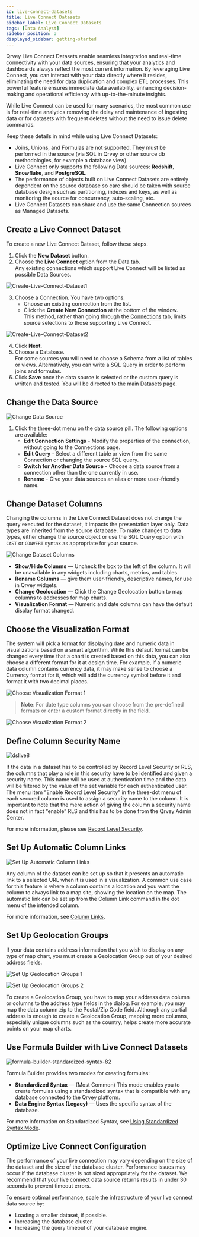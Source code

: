 ```yaml
---
id: live-connect-datasets
title: Live Connect Datasets
sidebar_label: Live Connect Datasets
tags: [Data Analyst]
sidebar_position: 3
displayed_sidebar: getting-started
---
```


Qrvey Live Connect Datasets enable seamless integration and real-time connectivity with your data sources, ensuring that your analytics and dashboards always reflect the most current information. By leveraging Live Connect, you can interact with your data directly where it resides, eliminating the need for data duplication and complex ETL processes. This powerful feature ensures immediate data availability, enhancing decision-making and operational efficiency with up-to-the-minute insights.

While Live Connect can be used for many scenarios, the most common use is for real-time analytics removing the delay and maintenance of ingesting data or for datasets with frequent deletes without the need to issue delete commands.

Keep these details in mind while using Live Connect Datasets:

- Joins, Unions, and Formulas are not supported. They must be performed in the source (via SQL in Qrvey or other source db methodologies, for example a database view).
- Live Connect only supports the following Data sources: **Redshift**, **Snowflake**, and **PostgreSQL**.
- The performance of objects built on Live Connect Datasets are entirely dependent on the source database so care should be taken with source database design such as partitioning, indexes and keys, as well as monitoring the source for concurrency, auto-scaling, etc.
- Live Connect Datasets can share and use the same Connection sources as Managed Datasets.

## Create a Live Connect Dataset

To create a new Live Connect Dataset, follow these steps.

1. Click the **New Dataset** button.
2. Choose the **Live Connect** option from the Data tab.  
    Any existing connections which support Live Connect will be listed as possible Data Sources. 

![Create-Live-Connect-Dataset1](https://s3.amazonaws.com/cdn.qrvey.com/documentation_assets/ui-docs/datasets/DatasetLive/dslive.1-8.0.png#thumbnail-40)

3. Choose a Connection. You have two options:
    - Choose an existing connection from the list.
    - Click the **Create New Connection** at the bottom of the window.  
    This method, rather than going through the [Connections](../../connections.md) tab, limits source selections to those supporting Live Connect.

![Create-Live-Connect-Dataset2](https://s3.amazonaws.com/cdn.qrvey.com/documentation_assets/ui-docs/datasets/DatasetLive/dslive.2-8.0.png#thumbnail)

4. Click **Next**.
5. Choose a Database.  
    For some sources you will need to choose a Schema from a list of tables or views. Alternatively, you can write a SQL Query in order to perform joins and formulas.
6. Click **Save** once the data source is selected or the custom query is written and tested. You will be directed to the main Datasets page.

## Change the Data Source​

![Change Data Source](https://s3.amazonaws.com/cdn.qrvey.com/documentation_assets/ui-docs/datasets/DatasetLive/dslive.4-8.0.png#thumbnail)

1. Click the three-dot menu on the data source pill. The following options are available:
    - **Edit Connection Settings** - Modify the properties of the connection, without going to the Connections page.
    - **Edit Query** - Select a different table or view from the same Connection or changing the source SQL query.
    - **Switch for Another Data Source** - Choose a data source from a connection other than the one currently in use.
    - **Rename** - Give your data sources an alias or more user-friendly name.

## Change Dataset Columns

Changing the columns in the Live Connect Dataset does not change the query executed for the dataset, it impacts the presentation layer only. Data types are inherited from the source database. To make changes to data types, either change the source object or use the SQL Query option with `CAST` or `CONVERT` syntax as appropriate for your source.

![Change Dataset Columns](https://s3.amazonaws.com/cdn.qrvey.com/documentation_assets/ui-docs/datasets/DatasetLive/dslive.5-8.0.png#thumbnail)

- **Show/Hide Columns** — Uncheck the box to the left of the column. It will be unavailable in any widgets including charts, metrics, and tables.
- **Rename Columns** — give them user-friendly, descriptive names, for use in Qrvey widgets.
- **Change Geolocation** — Click the Change Geolocation button to map columns to addresses for map charts.
- **Visualization Format** — Numeric and date columns can have the default display format changed.

## Choose the Visualization Format​

The system will pick a format for displaying date and numeric data in visualizations based on a smart algorithm. While this default format can be changed every time that a chart is created based on this data, you can also choose a different format for it at design time. For example, if a numeric data column contains currency data, it may make sense to choose a Currency format for it, which will add the currency symbol before it and format it with two decimal places.

![Choose Visualization Format 1](https://s3.amazonaws.com/cdn.qrvey.com/documentation_assets/ui-docs/datasets/DatasetLive/dslive.6-8.0.png#thumbnail-40)

>**Note**: For date type columns you can choose from the pre-defined formats or enter a custom format directly in the field.

![Choose Visualization Format 2](https://s3.amazonaws.com/cdn.qrvey.com/documentation_assets/ui-docs/datasets/DatasetLive/dslive.7-8.0.png#thumbnail-40)

## Define Column​ Security Name

![dslive8](https://s3.amazonaws.com/cdn.qrvey.com/documentation_assets/ui-docs/datasets/DatasetLive/dslive.8-8.0.png#thumbnail-40)

If the data in a dataset has to be controlled by Record Level Security or RLS, the columns that play a role in this security have to be identified and given a security name. This name will be used at authentication time and the data will be filtered by the value of the set variable for each authenticated user. The menu item “Enable Record Level Security” in the three-dot menu of each secured column is used to assign a security name to the column. It is important to note that the mere action of giving the column a security name does not in fact “enable” RLS and this has to be done from the Qrvey Admin Center.  

For more information, please see [Record Level Security](../../../../software-developer/03-Security/record-level-security.md).

## Set Up Automatic Column Links​

![Set Up Automatic Column Links](https://s3.amazonaws.com/cdn.qrvey.com/documentation_assets/ui-docs/datasets/DatasetLive/dslive.9-8.0.png#thumbnail-40)

Any column of the dataset can be set up so that it presents an automatic link to a selected URL when it is used in a visualization. A common use case for this feature is where a column contains a location and you want the column to always link to a map site, showing the location on the map. The automatic link can be set up from the Column Link command in the dot menu of the intended column.

For more information, see [Column Links](./column-links.md).

## Set Up Geolocation Groups​

If your data contains address information that you wish to display on any type of map chart, you must create a Geolocation Group out of your desired address fields.

![Set Up Geolocation Groups 1​](https://s3.amazonaws.com/cdn.qrvey.com/documentation_assets/ui-docs/datasets/DatasetLive/dslive.10-8.0.png#thumbnail)

![Set Up Geolocation Groups​ 2](https://s3.amazonaws.com/cdn.qrvey.com/documentation_assets/ui-docs/datasets/DatasetLive/dslive.11-8.0.png#thumbnail-60)

To create a Geolocation Group, you have to map your address data column or columns to the address type fields in the dialog. For example, you may map the data column zip to the Postal/Zip Code field. Although any partial address is enough to create a Geolocation Group, mapping more columns, especially unique columns such as the country, helps create more accurate points on your map charts.

## Use Formula Builder with Live Connect Datasets
![formula-builder-standardized-syntax-82](https://s3.amazonaws.com/cdn.qrvey.com/documentation_assets/ui-docs/datasets/formula-builder-20/formula-builder-standardized-syntax-82.png)  

Formula Builder provides two modes for creating formulas:
- **Standardized Syntax** — (Most Common) This mode enables you to create formulas using a standardized syntax that is compatible with any database connected to the Qrvey platform.
- **Data Engine Syntax (Legacy)** —  Uses the specific syntax of the database.

For more information on Standardized Syntax, see [Using Standardized Syntax Mode](../03-Analyze/10-Formula%20Builder/using-standardized-syntax.md).

## Optimize Live Connect Configuration

The performance of your live connection may vary depending on the size of the dataset and the size of the database cluster. Performance issues may occur if the database cluster is not sized appropriately for the dataset. We recommend that your live connect data source returns results in under 30 seconds to prevent timeout errors.

To ensure optimal performance, scale the infrastructure of your live connect data source by:
- Loading a smaller dataset, if possible.
- Increasing the database cluster.
- Increasing the query timeout of your database engine.